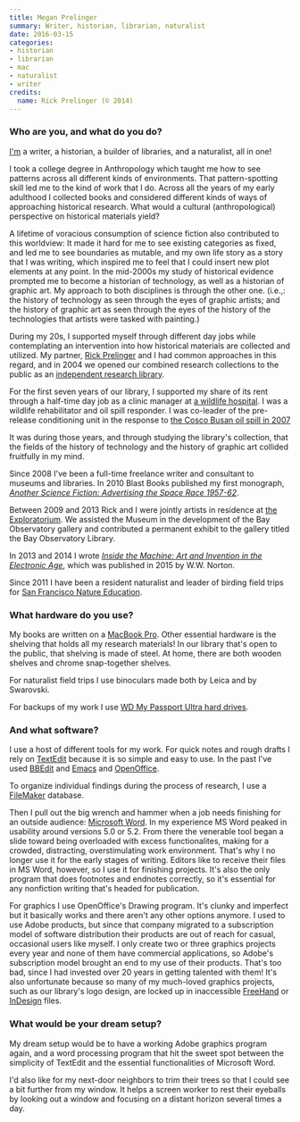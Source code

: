 ```yaml
---
title: Megan Prelinger
summary: Writer, historian, librarian, naturalist
date: 2016-03-15
categories:
- historian
- librarian
- mac
- naturalist
- writer
credits:
  name: Rick Prelinger (© 2014)
---
```


### Who are you, and what do you do?

[I'm](http://meganprelinger.com/ "Megan's website.") a writer, a historian, a builder of libraries, and a naturalist, all in one! 

I took a college degree in Anthropology which taught me how to see patterns across all different kinds of environments. That pattern-spotting skill led me to the kind of work that I do. Across all the years of my early adulthood I collected books and considered different kinds of ways of approaching historical research. What would a cultural (anthropological) perspective on historical materials yield? 

A lifetime of voracious consumption of science fiction also contributed to this worldview: It made it hard for me to see existing categories as fixed, and led me to see boundaries as mutable, and my own life story as a story that I was writing, which inspired me to feel that I could insert new plot elements at any point. In the mid-2000s my study of historical evidence prompted me to become a historian of technology, as well as a historian of graphic art. My approach to both disciplines is through the other one. (i.e.,: the history of technology as seen through the eyes of graphic artists; and the history of graphic art as seen through the eyes of the history of the technologies that artists were tasked with painting.)

During my 20s, I supported myself through different day jobs while contemplating an intervention into how historical materials are collected and utilized. My partner, [Rick Prelinger](http://www.prelinger.com/ "Rick's website.") and I had common approaches in this regard, and in 2004 we opened our combined research collections to the public as an [independent research library](http://www.prelingerlibrary.org/ "An independent research library in San Francisco.").

For the first seven years of our library, I supported my share of its rent through a half-time day job as a clinic manager at [a wildlife hospital](http://www.bird-rescue.org/ "A bird rescue hospital."). I was a wildlife rehabilitator and oil spill responder. I was co-leader of the pre-release conditioning unit in the response to [the Cosco Busan oil spill in 2007](https://en.wikipedia.org/wiki/Cosco_Busan_oil_spill "The Wikipedia entry for the Cosco Busan oil spill.")

It was during those years, and through studying the library's collection, that the fields of the history of technology and the history of graphic art collided fruitfully in my mind.

Since 2008 I've been a full-time freelance writer and consultant to museums and libraries. In 2010 Blast Books published my first monograph, [*Another Science Fiction: Advertising the Space Race 1957-62*](http://meganprelinger.com/book/another-science-fiction/ "Megan's book about the Space Age.").

Between 2009 and 2013 Rick and I were jointly artists in residence at [the Exploratorium](http://www.exploratorium.edu/ "A science and art museum in San Francisco."). We assisted the Museum in the development of the Bay Observatory gallery and contributed a permanent exhibit to the gallery titled the Bay Observatory Library. 

In 2013 and 2014 I wrote [*Inside the Machine: Art and Invention in the Electronic Age*](http://books.wwnorton.com/books/Author.aspx?id=4294987170 "Megan's book on the history of the electronic age."), which was published in 2015 by W.W. Norton.

Since 2011 I have been a resident naturalist and leader of birding field trips for [San Francisco Nature Education](http://www.sfnature.org/ "A nature education organisation in San Francisco.").

### What hardware do you use?

My books are written on a [MacBook Pro][macbook-pro]. Other essential hardware is the shelving that holds all my research materials! In our library that's open to the public, that shelving is made of steel. At home, there are both wooden shelves and chrome snap-together shelves. 

For naturalist field trips I use binoculars made both by Leica and by Swarovski.

For backups of my work I use [WD My Passport Ultra hard drives][my-passport-ultra].

### And what software?

I use a host of different tools for my work. For quick notes and rough drafts I rely on [TextEdit][] because it is so simple and easy to use. In the past I've used [BBEdit][] and [Emacs][] and [OpenOffice][]. 

To organize individual findings during the process of research, I use a [FileMaker][filemaker-pro] database.

Then I pull out the big wrench and hammer when a job needs finishing for an outside audience: [Microsoft Word][word]. In my experience MS Word peaked in usability around versions 5.0 or 5.2. From there the venerable tool began a slide toward being overloaded with excess functionalites, making for a crowded, distracting, overstimulating work environment. That's why I no longer use it for the early stages of writing. Editors like to receive their files in MS Word, however, so I use it for finishing projects. It's also the only program that does footnotes and endnotes correctly, so it's essential for any nonfiction writing that's headed for publication.

For graphics I use OpenOffice's Drawing program. It's clunky and imperfect but it basically works and there aren't any other options anymore. I used to use Adobe products, but since that company migrated to a subscription model of software distribution their products are out of reach for casual, occasional users like myself. I only create two or three graphics projects every year and none of them have commercial applications, so Adobe's subscription model brought an end to my use of their products. That's too bad, since I had invested over 20 years in getting talented with them! It's also unfortunate because so many of my much-loved graphics projects, such as our library's logo design, are locked up in inaccessible [FreeHand][] or [InDesign][] files.

### What would be your dream setup?

My dream setup would be to have a working Adobe graphics program again, and a word processing program that hit the sweet spot between the simplicity of TextEdit and the essential functionalities of Microsoft Word. 

I'd also like for my next-door neighbors to trim their trees so that I could see a bit further from my window. It helps a screen worker to rest their eyeballs by looking out a window and focusing on a distant horizon several times a day.

[bbedit]: http://www.barebones.com/products/bbedit/ "A text editor for the Mac."
[emacs]: http://www.gnu.org/software/emacs/ "A free open-source text editor."
[filemaker-pro]: https://www.filemaker.com/products/filemaker-pro/ "A database application."
[freehand]: https://en.wikipedia.org/wiki/Macromedia_FreeHand "Vector illustration software."
[indesign]: https://www.adobe.com/products/indesign.html "A desktop/web publishing application."
[macbook-pro]: https://www.apple.com/macbook-pro/ "A laptop."
[my-passport-ultra]: https://www.wdc.com/en/products/products.aspx?id=1000 "A portable external hard drive."
[openoffice]: http://www.openoffice.org/ "An open-source office suite."
[textedit]: https://support.apple.com/en-us/HT2523 "A text editor included with Mac OS X."
[word]: https://products.office.com/en-us/word "A document editor."

